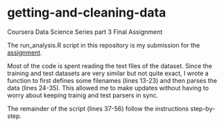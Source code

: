 # getting-and-cleaning-data
Coursera Data Science Series part 3 Final Assignment

The run_analysis.R script in this repository is my submission for the [assignment](https://www.coursera.org/learn/data-cleaning/peer/FIZtT/getting-and-cleaning-data-course-project).

Most of the code is spent reading the text files of the dataset. Since the training and test datasets are very similar but not quite exact, I wrote a function to first defines some filenames (lines 13-23) and then parses the data (lines 24-35). This allowed me to make updates without having to worry about keeping trainig and test parsers in sync.

The remainder of the script (lines 37-56) follow the instructions step-by-step. 
